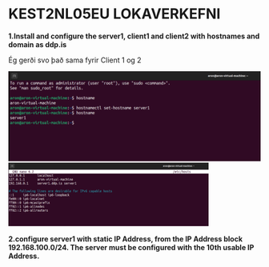 # KEST2NL05EU LOKAVERKEFNI
**1.Install and configure the server1, client1 and client2 with hostnames and domain as ddp.is**

Ég gerði svo það sama fyrir Client 1 og 2

<img src="Myndir/Hostname-server1.png">
<img src="Myndir/Domain-server1.png" style="max-width: 400px;">

**2.configure server1 with static IP Address, from the IP Address block 192.168.100.0/24. The server must be configured with the 10th usable IP Address.**
